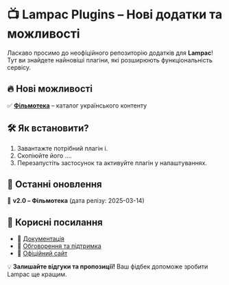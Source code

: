 # 📺 Lampac Plugins – Нові додатки та можливості

Ласкаво просимо до неофіційного репозиторію додатків для **Lampac**!  
Тут ви знайдете найновіші плагіни, які розширюють функціональність сервісу.

## 🔥 Нові можливості
✅ [**Фільмотека**](https://mastermagic98.github.io/l_plugins/cat_ua.js) – каталог українського контенту  


## 🛠 Як встановити?
1. Завантажте потрібний плагін і.
2. Скопіюйте його ....
3. Перезапустіть застосунок та активуйте плагін у налаштуваннях.

## 📢 Останні оновлення
🔹 **v2.0 – Фільмотека** (дата релізу: 2025-03-14)  


## 🔗 Корисні посилання
- 📜 [Документація](https://github.com/your-repo/wiki)
- 💬 [Обговорення та підтримка](https://t.me/lampac_plugins)
- 📰 [Офіційний сайт](https://lampac.example.com)

💡 **Залишайте відгуки та пропозиції!** Ваш фідбек допоможе зробити Lampac ще кращим.  

